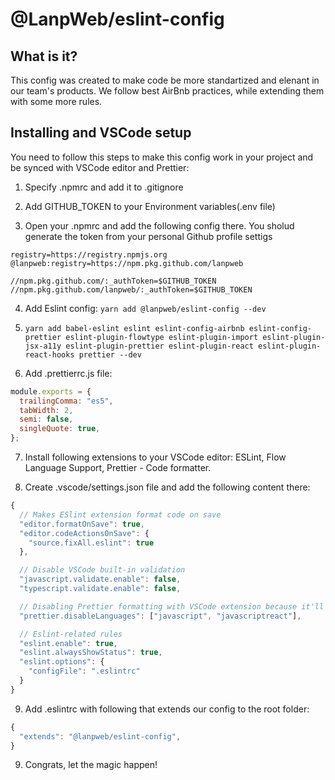 # @LanpWeb/eslint-config

## What is it?

This config was created to make code be more standartized and elenant in our team's products. We follow best AirBnb practices, while extending them with some more rules.

## Installing and VSCode setup

You need to follow this steps to make this config work in your project and be synced with VSCode editor and Prettier:

1. Specify .npmrc and add it to .gitignore

2. Add GITHUB_TOKEN to your Environment variables(.env file)

3. Open your .npmrc and add the following config there.
   You sholud generate the token from your personal Github profile settigs

```
registry=https://registry.npmjs.org
@lanpweb:registry=https://npm.pkg.github.com/lanpweb

//npm.pkg.github.com/:_authToken=$GITHUB_TOKEN
//npm.pkg.github.com/lanpweb/:_authToken=$GITHUB_TOKEN
```

4. Add Eslint config: `yarn add @lanpweb/eslint-config --dev`

5. `yarn add babel-eslint eslint eslint-config-airbnb eslint-config-prettier eslint-plugin-flowtype eslint-plugin-import eslint-plugin-jsx-a11y eslint-plugin-prettier eslint-plugin-react eslint-plugin-react-hooks prettier --dev`

6. Add .prettierrc.js file:

```javascript
module.exports = {
  trailingComma: "es5",
  tabWidth: 2,
  semi: false,
  singleQuote: true,
};
```

7. Install following extensions to your VSCode editor: ESLint, Flow Language Support, Prettier - Code formatter.

8. Create .vscode/settings.json file and add the following content there:

```javascript
{
  // Makes ESlint extension format code on save
  "editor.formatOnSave": true,
  "editor.codeActionsOnSave": {
    "source.fixAll.eslint": true
  },

  // Disable VSCode built-in validation
  "javascript.validate.enable": false,
  "typescript.validate.enable": false,

  // Disabling Prettier formatting with VSCode extension because it'll be handled by ESlint and it's built-in Prettier plugin
  "prettier.disableLanguages": ["javascript", "javascriptreact"],

  // Eslint-related rules
  "eslint.enable": true,
  "eslint.alwaysShowStatus": true,
  "eslint.options": {
    "configFile": ".eslintrc"
  }
}
```

9. Add .eslintrc with following that extends our config to the root folder:

```javascript
{
  "extends": "@lanpweb/eslint-config",
}
```

9. Congrats, let the magic happen!
